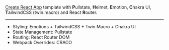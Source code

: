 [Create React App](https://github.com/facebook/create-react-app) template with **P**ullstate, **H**elmet, **E**motion, **C**hakra UI, **T**ailwindCSS (twin.macro) and React **R**outer.

---

- Styling: Emotions + TailwindCSS + Twin.Macro + Chakra UI
- State Management: Pullstate
- Routing: React Router DOM
- Webpack Overrides: CRACO
